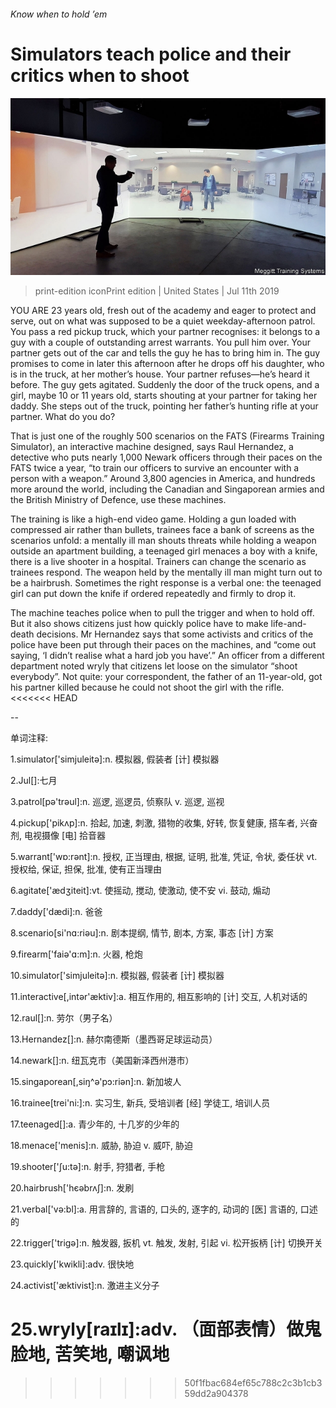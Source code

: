 ###### Know when to hold ’em

# Simulators teach police and their critics when to shoot 

![image](images/20190713_USP006.jpg) 

> print-edition iconPrint edition | United States | Jul 11th 2019 

YOU ARE 23 years old, fresh out of the academy and eager to protect and serve, out on what was supposed to be a quiet weekday-afternoon patrol. You pass a red pickup truck, which your partner recognises: it belongs to a guy with a couple of outstanding arrest warrants. You pull him over. Your partner gets out of the car and tells the guy he has to bring him in. The guy promises to come in later this afternoon after he drops off his daughter, who is in the truck, at her mother’s house. Your partner refuses—he’s heard it before. The guy gets agitated. Suddenly the door of the truck opens, and a girl, maybe 10 or 11 years old, starts shouting at your partner for taking her daddy. She steps out of the truck, pointing her father’s hunting rifle at your partner. What do you do? 

That is just one of the roughly 500 scenarios on the FATS (Firearms Training Simulator), an interactive machine designed, says Raul Hernandez, a detective who puts nearly 1,000 Newark officers through their paces on the FATS twice a year, “to train our officers to survive an encounter with a person with a weapon.” Around 3,800 agencies in America, and hundreds more around the world, including the Canadian and Singaporean armies and the British Ministry of Defence, use these machines. 

The training is like a high-end video game. Holding a gun loaded with compressed air rather than bullets, trainees face a bank of screens as the scenarios unfold: a mentally ill man shouts threats while holding a weapon outside an apartment building, a teenaged girl menaces a boy with a knife, there is a live shooter in a hospital. Trainers can change the scenario as trainees respond. The weapon held by the mentally ill man might turn out to be a hairbrush. Sometimes the right response is a verbal one: the teenaged girl can put down the knife if ordered repeatedly and firmly to drop it. 

The machine teaches police when to pull the trigger and when to hold off. But it also shows citizens just how quickly police have to make life-and-death decisions. Mr Hernandez says that some activists and critics of the police have been put through their paces on the machines, and “come out saying, ‘I didn’t realise what a hard job you have’.” An officer from a different department noted wryly that citizens let loose on the simulator “shoot everybody”. Not quite: your correspondent, the father of an 11-year-old, got his partner killed because he could not shoot the girl with the rifle. 
<<<<<<< HEAD

-- 

 单词注释:

1.simulator['simjuleitә]:n. 模拟器, 假装者 [计] 模拟器 

2.Jul[]:七月 

3.patrol[pә'trәul]:n. 巡逻, 巡逻员, 侦察队 v. 巡逻, 巡视 

4.pickup['pikʌp]:n. 拾起, 加速, 刺激, 猎物的收集, 好转, 恢复健康, 搭车者, 兴奋剂, 电视摄像 [电] 拾音器 

5.warrant['wɒ:rәnt]:n. 授权, 正当理由, 根据, 证明, 批准, 凭证, 令状, 委任状 vt. 授权给, 保证, 担保, 批准, 使有正当理由 

6.agitate['ædʒiteit]:vt. 使摇动, 搅动, 使激动, 使不安 vi. 鼓动, 煽动 

7.daddy['dædi]:n. 爸爸 

8.scenario[si'nɑ:riәu]:n. 剧本提纲, 情节, 剧本, 方案, 事态 [计] 方案 

9.firearm['faiә'ɑ:m]:n. 火器, 枪炮 

10.simulator['simjuleitә]:n. 模拟器, 假装者 [计] 模拟器 

11.interactive[,intәr'æktiv]:a. 相互作用的, 相互影响的 [计] 交互, 人机对话的 

12.raul[]:n. 劳尔（男子名） 

13.Hernandez[]:n. 赫尔南德斯（墨西哥足球运动员） 

14.newark[]:n. 纽瓦克市（美国新泽西州港市） 

15.singaporean[,siŋ^ә'pɔ:riәn]:n. 新加坡人 

16.trainee[trei'ni:]:n. 实习生, 新兵, 受培训者 [经] 学徒工, 培训人员 

17.teenaged[]:a. 青少年的, 十几岁的少年的 

18.menace['menis]:n. 威胁, 胁迫 v. 威吓, 胁迫 

19.shooter['ʃu:tә]:n. 射手, 狩猎者, 手枪 

20.hairbrush['hєәbrʌʃ]:n. 发刷 

21.verbal['vә:bl]:a. 用言辞的, 言语的, 口头的, 逐字的, 动词的 [医] 言语的, 口述的 

22.trigger['trigә]:n. 触发器, 扳机 vt. 触发, 发射, 引起 vi. 松开扳柄 [计] 切换开关 

23.quickly['kwikli]:adv. 很快地 

24.activist['æktivist]:n. 激进主义分子 

25.wryly[raɪlɪ]:adv. （面部表情）做鬼脸地, 苦笑地, 嘲讽地 
=======
>>>>>>> 50f1fbac684ef65c788c2c3b1cb359dd2a904378

